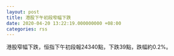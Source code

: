```yaml
---
layout: post
title: 港股下午初段窄幅下跌
date: 2020-04-20 13:22:19.000000000 +08:00
categories: rss
---
```


港股窄幅下跌，恒指下午初段報24340點，下跌39點，跌幅約0.2%。
